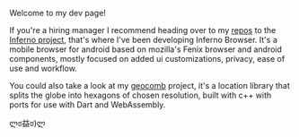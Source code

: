 Welcome to my dev page!

If you're a hiring manager I recommend heading over to my [repos](https://github.com/shmibblez?tab=repositories) to the [Inferno project](https://github.com/shmibblez/Inferno), that's where I've been developing Inferno Browser. It's a mobile browser for android based on mozilla's Fenix browser and android components, mostly focused on added ui customizations, privacy, ease of use and workflow.

You could also take a look at my [geocomb](https://github.com/shmibblez/geocomb-cpp) project, it's a location library that splits the globe into hexagons of chosen resolution, built with c++ with ports for use with Dart and WebAssembly.

ლಠ益ಠ)ლ
